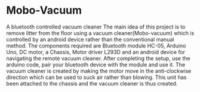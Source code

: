 # Mobo-Vacuum
 A bluetooth controlled vacuum cleaner
The main idea of this project is to remove litter from the floor using a vacuum cleaner(Mobo-vacuum) which is controlled by an android device rather than the conventional manual method.
The components required are  Bluetooth module HC-05, Arduino Uno, DC motor, a Chassis, Motor driver L293D and an android device for navigating the remote vacuum cleaner.
After completing the setup, use the arduino code, pair your bluetooth device with the module and use it.
The vacuum cleaner is created by making the motor move in the anti-clockwise direction which can be used to suck air rather than blowing.
This unit has been attached to the chassis and the vacuum cleaner is thus created.
